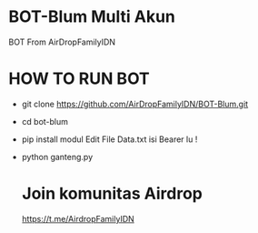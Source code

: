 # BOT-Blum Multi Akun
BOT From AirDropFamilyIDN
# HOW TO RUN BOT
- git clone https://github.com/AirDropFamilyIDN/BOT-Blum.git
- cd bot-blum
- pip install modul
  Edit File Data.txt isi Bearer lu !
- python ganteng.py

  # Join komunitas Airdrop
  https://t.me/AirdropFamilyIDN
